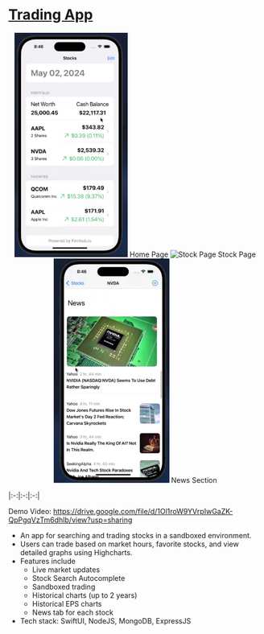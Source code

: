 # [Trading App](https://drive.google.com/file/d/1Ol1roW9YVrpIwGaZK-QpPgqVzTm6dhIb/view?usp=sharing)
<p align="center">
  <img src="./imgs/Home.png" alt="Home Section" height="446"> Home Page 
  <img src="https://github.com/user-attachments/assets/fca9388b-3923-429d-bab6-a41ce95abdd0" alt="Stock Page" height="446"> Stock Page 
  <img src="./imgs/News.png" alt="News Section" height="446"> News Section 
</p>



|:-:|:-:|:-:|

Demo Video: https://drive.google.com/file/d/1Ol1roW9YVrpIwGaZK-QpPgqVzTm6dhIb/view?usp=sharing

* An app for searching and trading stocks in a sandboxed environment.
* Users can trade based on market hours, favorite stocks, and view detailed graphs using Highcharts.
* Features include
    - Live market updates
    - Stock Search Autocomplete
    - Sandboxed trading
    - Historical charts (up to 2 years)
    - Historical EPS charts
    - News tab for each stock
* Tech stack: SwiftUI, NodeJS, MongoDB, ExpressJS





